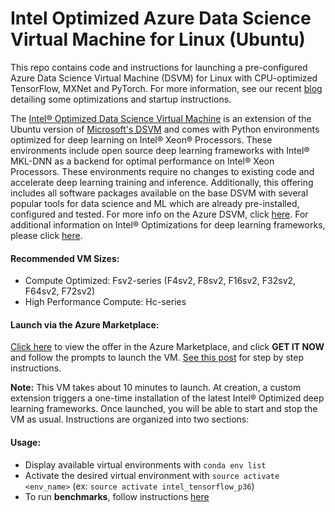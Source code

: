 # Intel Optimized Azure Data Science Virtual Machine for Linux (Ubuntu)

This repo contains code and instructions for launching a pre-configured Azure Data Science Virtual Machine (DSVM) for Linux with CPU-optimized TensorFlow, MXNet and PyTorch. For more information, see our recent [blog](https://www.intel.ai/intel-optimized-data-science-virtual-machine-azure) detailing some optimizations and startup instructions.

The [Intel® Optimized Data Science Virtual Machine](https://azuremarketplace.microsoft.com/en-us/marketplace/apps/intel-bigdl.inteldsvm) is an extension of the Ubuntu version of [Microsoft's DSVM](https://azure.microsoft.com/en-us/services/virtual-machines/data-science-virtual-machines/) and comes with Python environments optimized for deep learning on Intel® Xeon® Processors. These environments include open source deep learning frameworks with Intel® MKL-DNN as a backend for optimal performance on Intel® Xeon Processors. These environments require no changes to existing code and accelerate deep learning training and inference. Additionally, this offering includes all software packages available on the base DSVM with several popular tools for data science and ML which are already pre-installed, configured and tested. For more info on the Azure DSVM, click [here](https://azure.microsoft.com/en-us/services/virtual-machines/data-science-virtual-machines/). For additional information on Intel® Optimizations for deep learning frameworks, please click [here](https://www.intel.ai/framework-optimizations/).

#### Recommended VM Sizes:

-   Compute Optimized: Fsv2-series (F4sv2, F8sv2, F16sv2, F32sv2, F64sv2, F72sv2)
-   High Performance Compute: Hc-series

#### Launch via the Azure Marketplace:

[Click here](http://aka.ms/dsvm/intel) to view the offer in the Azure Marketplace, and click **GET IT NOW** and follow the prompts to launch the VM. [See this post](https://www.intel.ai/intel-optimized-data-science-virtual-machine-azure/?utm_campaign=2019-Q1-US-AI-Always-On-IntelAI_LI) for step by step instructions.

**Note:**  This VM takes about 10 minutes to launch. At creation, a custom extension triggers a one-time installation of the latest Intel® Optimized deep learning frameworks. Once launched, you will be able to start and stop the VM as usual.
Instructions are organized into two sections:

#### Usage:

-  Display available virtual environments with `conda env list`
-   Activate the desired virtual environment with `source activate <env_name>` (ex: `source activate intel_tensorflow_p36`)
-   To run **benchmarks**, follow instructions [here](https://github.com/IntelAI/azure-applications/blob/master/scripts/benchmark/intel_tf_cnn_benchmarks.sh)
